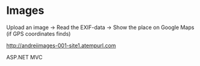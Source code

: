 # Images

Upload an image -> Read the EXIF-data -> Show the place on Google Maps (if GPS coordinates finds)

http://andreiimages-001-site1.atempurl.com

ASP.NET MVC
